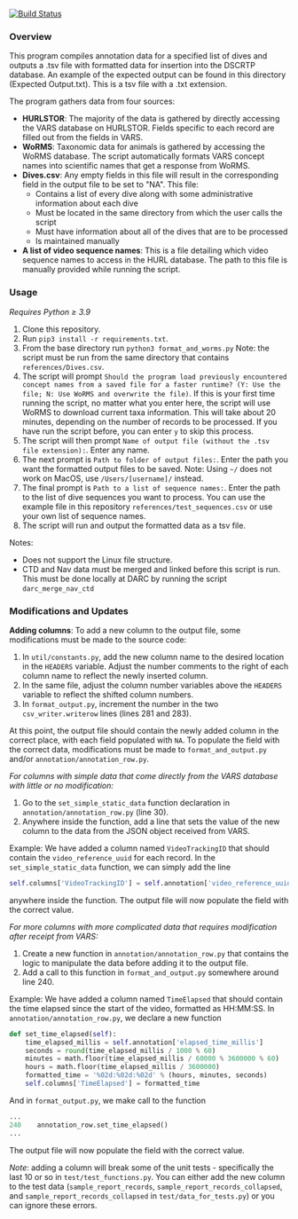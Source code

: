 [![Build Status](https://github.com/DARC-UHM/Format-Output/actions/workflows/python-app.yml/badge.svg)](https://github.com/DARC-UHM/Format-Output/actions/workflows/python-app.yml)

### Overview

This program compiles annotation data for a specified list of dives and outputs a .tsv file with formatted data for insertion into the DSCRTP database. An example of the expected output can be found in this directory (Expected Output.txt). This is a tsv file with a .txt extension.

The program gathers data from four sources:
- **HURLSTOR**: The majority of the data is gathered by directly accessing the VARS database on HURLSTOR. Fields specific to each record are filled out from the fields in VARS.
- **WoRMS**: Taxonomic data for animals is gathered by accessing the WoRMS database. The script automatically formats VARS concept names into scientific names that get a response from WoRMS. 
- **Dives.csv**: Any empty fields in this file will result in the corresponding field in the output file to be set to "NA". This file:
  - Contains a list of every dive along with some administrative information about each dive
  - Must be located in the same directory from which the user calls the script
  - Must have information about all of the dives that are to be processed
  - Is maintained manually
- **A list of video sequence names**: This is a file detailing which video sequence names to access in the HURL database. The path to this file is manually provided while running the script.

### Usage

_Requires Python ≥ 3.9_

1. Clone this repository.
2. Run `pip3 install -r requirements.txt`.
3. From the base directory run `python3 format_and_worms.py` Note: the script must be run from the same directory that contains `references/Dives.csv`.
4. The script will prompt `Should the program load previously encountered concept names from a saved file for a faster runtime?
(Y: Use the file; N: Use WoRMS and overwrite the file)`. If this is your first time running the script, no matter what you enter here, the script will use WoRMS to download current taxa information. This will take about 20 minutes, depending on the number of records to be processed. If you have run the script before, you can enter `y` to skip this process.
5. The script will then prompt `Name of output file (without the .tsv file extension):`. Enter any name.
6. The next prompt is `Path to folder of output files:`. Enter the path you want the formatted output files to be saved. Note: Using `~/` does not work on MacOS, use `/Users/[username]/` instead.
7. The final prompt is `Path to a list of sequence names:`. Enter the path to the list of dive sequences you want to process. You can use the example file in this repository `references/test_sequences.csv` or use your own list of sequence names.
8. The script will run and output the formatted data as a tsv file.

Notes: 
- Does not support the Linux file structure.
- CTD and Nav data must be merged and linked before this script is run. This must be done locally at DARC by running the script `darc_merge_nav_ctd`

### Modifications and Updates

**Adding columns**: To add a new column to the output file, some modifications must be made to the source code:

1. In `util/constants.py`, add the new column name to the desired location in the `HEADERS` variable. Adjust the number comments to the right of each column name to reflect the newly inserted column. 
2. In the same file, adjust the column number variables above the `HEADERS` variable to reflect the shifted column numbers.
3. In `format_output.py`, increment the number in the two `csv_writer.writerow` lines (lines 281 and 283).

At this point, the output file should contain the newly added column in the correct place, with each field populated with `NA`. To populate the field with the correct data, modifications must be made to `format_and_output.py` and/or `annotation/annotation_row.py`.

_For columns with simple data that come directly from the VARS database with little or no modification:_ 

1. Go to the `set_simple_static_data` function declaration in `annotation/annotation_row.py` (line 30).
2. Anywhere inside the function, add a line that sets the value of the new column to the data from the JSON object received from VARS.

Example: We have added a column named `VideoTrackingID` that should contain the `video_reference_uuid` for each record. In the `set_simple_static_data` function, we can simply add the line 
```python
self.columns['VideoTrackingID'] = self.annotation['video_reference_uuid']
```
anywhere inside the function. The output file will now populate the field with the correct value.

_For more columns with more complicated data that requires modification after receipt from VARS:_

1. Create a new function in `annotation/annotation_row.py` that contains the logic to manipulate the data before adding it to the output file.
2. Add a call to this function in `format_and_output.py` somewhere around line 240.

Example: We have added a column named `TimeElapsed` that should contain the time elapsed since the start of the video, formatted as HH:MM:SS. In `annotation/annotation_row.py`, we declare a new function

```python
def set_time_elapsed(self):
    time_elapsed_millis = self.annotation['elapsed_time_millis']
    seconds = round(time_elapsed_millis / 1000 % 60)
    minutes = math.floor(time_elapsed_millis / 60000 % 3600000 % 60)
    hours = math.floor(time_elapsed_millis / 3600000)
    formatted_time = '%02d:%02d:%02d' % (hours, minutes, seconds)
    self.columns['TimeElapsed'] = formatted_time
```

And in `format_output.py`, we make call to the function

```python
...
240    annotation_row.set_time_elapsed()
...
```

The output file will now populate the field with the correct value.

_Note_: adding a column will break some of the unit tests - specifically the last 10 or so in `test/test_functions.py`. You can either add the new column to the test data (`sample_report_records`, `sample_report_records_collapsed`, and `sample_report_records_collapsed` in `test/data_for_tests.py`) or you can ignore these errors.